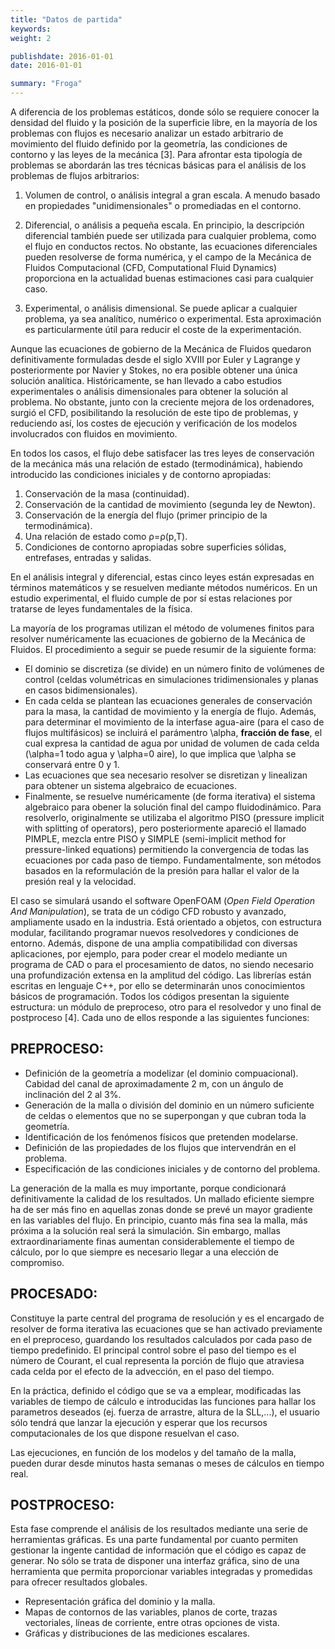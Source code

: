 ```yaml
---
title: "Datos de partida"
keywords: 
weight: 2

publishdate: 2016-01-01
date: 2016-01-01

summary: "Froga"
---
```


<!--more-->

A diferencia de los problemas estáticos, donde sólo se requiere conocer la densidad del fluido y la posición de la superficie libre, en la mayoría de los problemas con flujos es necesario analizar un estado arbitrario de movimiento del fluido definido por la geometría, las condiciones de contorno y las leyes de la mecánica [3]. Para afrontar esta tipología de problemas se abordarán las tres técnicas básicas para el análisis de los problemas de flujos arbitrarios:

1. Volumen de control, o análisis integral a gran escala. A menudo basado en propiedades "unidimensionales" o promediadas en el contorno.

2. Diferencial, o análisis a pequeña escala.  En principio, la descripción diferencial también puede ser utilizada para cualquier problema, como el flujo en conductos rectos.  No obstante, las ecuaciones diferenciales pueden resolverse de forma numérica, y el campo de la Mecánica de Fluidos Computacional (CFD, Computational Fluid Dynamics) proporciona en la actualidad buenas estimaciones casi para cualquier caso.

3. Experimental, o análisis dimensional. Se puede aplicar a cualquier problema, ya sea analítico, numérico o experimental. Esta aproximación es particularmente útil para reducir el coste de la experimentación.

Aunque las ecuaciones de gobierno de la Mecánica de Fluidos quedaron definitivamente formuladas desde el siglo XVIII por Euler y Lagrange y posteriormente por Navier y Stokes, no era posible obtener una única solución analítica. Históricamente, se han llevado a cabo estudios experimentales o análisis dimensionales para obtener la solución al problema. No obstante, junto con la creciente mejora de los ordenadores, surgió el CFD, posibilitando la resolución de este tipo de problemas, y reduciendo así, los costes de ejecución y verificación de los modelos involucrados con fluidos en movimiento.

En todos los casos, el flujo debe satisfacer las tres leyes de conservación de la mecánica más una relación de estado (termodinámica), habiendo introducido las condiciones iniciales y de contorno apropiadas:

1. Conservación de la masa (continuidad).
2. Conservación de la cantidad de movimiento (segunda ley de Newton).
3. Conservación de la energía del flujo (primer principio de la termodinámica).
4. Una relación de estado como ρ=ρ(p,T).
5. Condiciones de contorno apropiadas sobre superficies sólidas, entrefases, entradas y salidas.

En el análisis integral y diferencial, estas cinco leyes están expresadas en términos matemáticos y se resuelven mediante métodos numéricos. En un estudio experimental, el fluido cumple de por sí estas relaciones por tratarse de leyes fundamentales de la física.

La mayoría de los programas utilizan el método de volumenes finitos para resolver numéricamente las ecuaciones de gobierno de la Mecánica de Fluidos. El procedimiento a seguir  se puede resumir de la siguiente forma:

+ El dominio se discretiza (se divide) en un número finito de volúmenes de control (celdas volumétricas en simulaciones tridimensionales y planas en casos bidimensionales).
+ En cada celda se plantean las ecuaciones generales de conservación para la masa, la cantidad de movimiento y la energía de flujo. Además, para determinar el movimiento de la interfase agua-aire (para el caso de flujos multifásicos) se incluirá el parámentro \alpha, **fracción de fase**, el cual expresa la cantidad de agua por unidad de volumen de cada celda (\alpha=1 todo agua y \alpha=0 aire), lo que implica que \alpha se conservará entre 0 y 1. 
+ Las ecuaciones que sea necesario resolver se disretizan y linealizan para obtener un sistema algebraico de ecuaciones. 
+ Finalmente, se resuelve numéricamente (de forma iterativa) el sistema algebraico para obener la solución final del campo fluidodinámico. Para resolverlo, originalmente se utilizaba el algoritmo PISO (pressure implicit with splitting of operators),  pero posteriormente apareció el llamado PIMPLE, mezcla entre PISO y SIMPLE (semi-implicit method for pressure-linked equations) permitiendo la convergencia de todas las ecuaciones por cada paso de tiempo. Fundamentalmente, son métodos basados en la reformulación de la presión para hallar el valor de la presión real y la velocidad.

El caso se simulará usando el software OpenFOAM (*Open Field Operation And Manipulation*), se trata de un código CFD robusto y avanzado, ampliamente usado en la industria. Está orientado a objetos, con estructura modular, facilitando programar nuevos resolvedores y condiciones de entorno. Además, dispone de una amplia compatibilidad con diversas aplicaciones, por ejemplo, para poder crear el modelo mediante un programa de CAD o para el procesamiento de datos, no siendo necesario una profundización extensa en la amplitud del código. Las librerías están escritas en lenguaje C++, por ello se determinarán unos conocimientos básicos de programación.
Todos los códigos presentan la siguiente estructura: un módulo de preproceso, otro para el resolvedor y uno final de postproceso [4]. Cada uno de ellos responde a las siguientes funciones:

## PREPROCESO: 
  - Definición de la geometría a modelizar (el dominio compuacional). Cabidad del canal de aproximadamente 2 m, con un ángulo de inclinación del 2 al 3%.
  - Generación de la malla o división del dominio en un número suficiente de celdas o elementos que no se superpongan y que cubran toda la geometría.
  - Identificación de los fenómenos físicos que pretenden modelarse.
  - Definición de las propiedades de los flujos que intervendrán en el problema.
  - Especificación de las condiciones iniciales y de contorno del problema.

La generación de la malla es muy importante, porque condicionará definitivamente la calidad de los resultados. Un mallado eficiente siempre ha de ser más fino en aquellas zonas donde se prevé un mayor gradiente en las variables del flujo. En principio, cuanto más fina sea la malla, más próxima a la solución real será la simulación. Sin embargo, mallas extraordinariamente finas aumentan considerablemente el tiempo de cálculo, por lo que siempre es necesario llegar a una elección de compromiso.

## PROCESADO: 
Constituye la parte central del programa de resolución y es el encargado de resolver de forma iterativa las ecuaciones que se han activado previamente en el preproceso, guardando los resultados calculados por cada paso de tiempo predefinido. El principal control sobre el paso del tiempo es el número de Courant, el cual representa la porción de flujo que atraviesa cada celda por el efecto de la advección, en el paso del tiempo. 

En la práctica, definido el código que se va a emplear, modificadas las variables de tiempo de cálculo e introducidas las funciones para hallar los parametros deseados (ej. fuerza de arrastre, altura de la SLL,...), el usuario sólo tendrá que lanzar la ejecución y esperar que los recursos computacionales de los que dispone resuelvan el caso.

Las ejecuciones, en función de los modelos y del tamaño de la malla, pueden durar desde minutos hasta semanas o meses de cálculos en tiempo real. 

## POSTPROCESO: 
Esta fase comprende el análisis de los resultados mediante una serie de herramientas gráficas. Es una parte fundamental por cuanto permiten gestionar la ingente cantidad de información que el código es capaz de generar. No sólo se trata de disponer una interfaz gráfica, sino de una herramienta que permita proporcionar variables integradas y promedidas para ofrecer resultados globales. 
  - Representación gráfica del dominio y la malla.
  - Mapas de contornos de las variables, planos de corte, trazas vectoriales, líneas de corriente, entre otras opciones de vista. 
  - Gráficas y distribuciones de las mediciones escalares.
